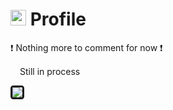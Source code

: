 # <img width="25" height="25" src="https://emojipedia-us.s3.dualstack.us-west-1.amazonaws.com/thumbs/160/emojidex/59/large-red-circle_1f534.png" /> Profile
❗ Nothing more to comment for now ❗

<img width="15" height="15" src="https://emojipedia-us.s3.dualstack.us-west-1.amazonaws.com/thumbs/160/samsung/265/double-exclamation-mark_203c.png" />Still in process<img width="15" height="15" src="https://emojipedia-us.s3.dualstack.us-west-1.amazonaws.com/thumbs/160/samsung/265/double-exclamation-mark_203c.png" />

<img style="border-style: solid; border-radius: 20%;" src="https://media.giphy.com/media/lgTpcy4dkdUc0/giphy.gif" />

<!---
ChronoLux616/ChronoLux616 is a ✨ special ✨ repository because its `README.md` (this file) appears on your GitHub profile.
You can click the Preview link to take a look at your changes.
--->
